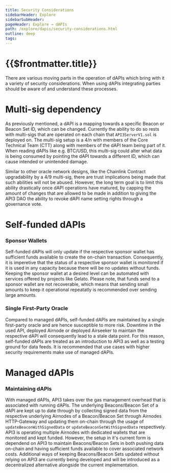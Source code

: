 ```yaml
---
title: Security Considerations
sidebarHeader: Explore
sidebarSubHeader:
pageHeader: Explore → dAPIs
path: /explore/dapis/security-considerations.html
outline: deep
tags:
---
```


<PageHeader/>

<SearchHighlight/>

# {{$frontmatter.title}}

There are various moving parts in the operation of dAPIs which bring with it a
variety of security considerations. When using dAPIs integrating parties should
be aware of and understand these processes.

# Multi-sig dependency

As previously mentioned, a dAPI is a mapping towards a specific Beacon or Beacon
Set ID, which can be changed. Currently the ability to do so rests with
multi-sigs that are operated on each chain that `API3ServerV1.sol` is deployed
on. The multi-sig setup is a 4/n with members of the Core Technical Team (CTT)
along with members of the dAPI team being part of it. When reading dAPIs like
e.g. BTC/USD, this multi-sig could alter what data is being consumed by pointing
the dAPI towards a different ID, which can cause intended or unintended damage.

Similar to other oracle network designs, like the Chainlink Contract
upgradability by a 4/9 multi-sig, there are trust implications being made that
such abilities will not be abused. However, the long term goal is to limit this
ability drastically once dAPI operations have matured, by capping the amount of
changes that are allowed to be made in addition to giving the API3 DAO the
ability to revoke dAPI name setting rights through a governance vote.

# Self-funded dAPIs

### Sponsor Wallets

Self-funded dAPIs will only update if the respective sponsor wallet has
sufficient funds available to create the on-chain transaction. Consequently, it
is imperetive that the status of a respective sponsor wallet is monitored if it
is used in any capacity because there will be no updates without funds. Keeping
the sponsor wallet at a desired level can be automated with services offered by
projects like Gelato. Please note, that funds send to a sponsor wallet are not
recoverable, which means that sending small amounts to keep it operational
repeatatly is recommended over sending large amounts.

### Single First-Party Oracle

Compared to managed dAPIs, self-funded dAPIs are maintained by a single
first-party oracle and are hence susceptible to more risk. Downtime in the used
API, deployed Airnode or deployed Airseeker to maintain the respective dAPI will
consequently lead to a stale data point. For this reason, self-funded dAPIs are
treated as an introduction to API3 as well as a testing ground for data feeds.
It is recommended that use cases with higher security requirements make use of
managed dAPIs.

# Managed dAPIs

### Maintaining dAPIs

With managed dAPIs, API3 takes over the gas management overhead that is
associated with running dAPIs. The underlying Beacons/Beacon Set of a dAPI are
kept up to date through by collecting signed data from the respective underlying
Airnodes of a Beacon/Beacon Set through Airnodes HTTP-Gateway and updating them
on-chain through the usage of `updateBeaconWithSignedData` or
`updateBeaconSetWithSignedData` respectively. API3 is operating multiple
Airnodes with dedicated wallets that are monitored and kept funded. However, the
setup in it's current form is dependend on API3 to maintain Beacons/Beacon Sets
in both pushing data on-chain and having sufficient funds available to cover
associated network costs. Additional ways of keeping Beacons/Beacon Sets updated
without relying on API3 are currently being developed and will be introduced as
a decentralized alternative alongside the current implementation.

###

##
